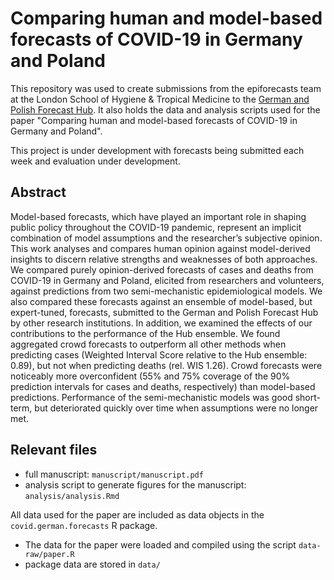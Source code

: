 # Comparing human and model-based forecasts of COVID-19 in Germany and Poland

This repository was used to create submissions from the epiforecasts team at the London School of Hygiene & Tropical Medicine to the [German and Polish Forecast Hub](https://kitmetricslab.github.io/forecasthub/forecast). It also holds the data and analysis scripts used for the paper "Comparing human and model-based forecasts of COVID-19 in Germany and Poland". 

This project is under development with forecasts being submitted each week and evaluation under development.

## Abstract

Model-based forecasts, which have played an important role in shaping public policy throughout the COVID-19 pandemic, represent an implicit combination of model assumptions and the researcher’s subjective opinion. This work analyses and compares human opinion against model-derived insights to discern relative strengths and weaknesses of both approaches. We compared purely opinion-derived forecasts of cases and deaths from COVID-19 in Germany and Poland, elicited from researchers and volunteers, against predictions from two semi-mechanistic epidemiological models. We also compared these forecasts against an ensemble of model-based, but expert-tuned, forecasts, submitted to the German and Polish Forecast Hub by other research institutions. In addition, we examined the effects of our contributions to the performance of the Hub ensemble. We found aggregated crowd forecasts to outperform all other methods when predicting cases (Weighted Interval Score relative to the Hub ensemble: 0.89), but not when predicting deaths (rel. WIS 1.26). Crowd forecasts were noticeably more overconfident (55% and 75% coverage of the 90% prediction intervals for cases and deaths, respectively) than model-based predictions. Performance of the semi-mechanistic models was good short-term, but deteriorated quickly over time when assumptions were no longer met. 


## Relevant files

- full manuscript: `manuscript/manuscript.pdf`
- analysis script to generate figures for the manuscript: `analysis/analysis.Rmd`

All data used for the paper are included as data objects in the `covid.german.forecasts` R package. 
- The data for the paper were loaded and compiled using the script `data-raw/paper.R`
- package data are stored in `data/`



